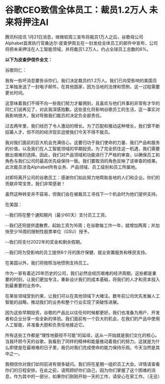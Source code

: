 # 谷歌CEO致信全体员工：裁员1.2万人 未来将押注AI

腾讯科技讯
1月21日消息，继微软周三宣布将裁员1万人之后，谷歌母公司Alphabet首席执行官桑达尔·皮查伊周五在一封发给全体员工的邮件中宣布，公司将把未来押注在人工智能领域，并将裁员1.2万人，约占全球员工总数的6%。

**以下为皮查伊信件全文：**

谷歌同仁：

我有一些坏消息要告诉你们。我们决定裁员约1.2万人。我们已向受影响的美国员工单独发送了一封电子邮件。在其他国家，因为当地的法律和惯例，这一过程需要更长时间。

这意味着我们不得不向一些我们努力才雇佣到，且喜欢与他们共事的非常有才华的同仁们说再见了，对此我深感抱歉。这些变化将影响谷歌员工的生活，这一事实对我影响很大，我对导致我们裁员的决定负全部责任。

过去两年里，我们经历了令人激动的增长。为了匹配和推动这种增长，我们曾不断招募人才，但不同的经济现实迫使我们今天不得不裁员。

我对我们面前的巨大机会充满信心，这要归功于我们使命的力量、我们产品和服务的价值，以及我们在人工智能领域的早期投资。为了完全抓住这一机遇，我们需要做出艰难的选择。因此，我们对产品领域和功能进行了严格的审查，以确保员工和角色与我们公司的最高优先级保持一致。我们要取消的角色反映了该审查的结果。此次裁员涉及Alphabet所有业务、产品领域、员工级别和员工所属地。

对即将离开公司的谷歌员工：感谢你们如此努力地帮助各地的人们和企业。你们的贡献非常宝贵，我们非常感谢！

虽然这种转变并不容易，但我们会在被裁员工寻找下一个机会时为他们提供支持。

在美国：

\--我们将在整个通知期内（最少60天）支付员工工资。

\--我们还将提供遣散费，起始工资为16周；在谷歌每工作一年，就增加两周；并加快至少16周的限制性股票单位（GSU）授予。

\--我们将支付2022年的奖金和剩余假期。

\--我们将为受影响的员工提供6个月的医疗保健、就业安置服务和移民支持。

在美国以外，我们将按照当地惯例支持员工。

作为一家有着近25年历史的公司，我们必然会经历艰难的经济周期。这些都是重要的时刻，让我们更加专注，重新设计我们的成本基础，将我们的人才和资本投入到最重要的业务中。

在某些领域受到约束，让我们可以在其他领域下大赌注。数年前公司优先发展人工智能的战略，推动我们的业务和整个行业实现了突破性进展。

因为这些早期投资，谷歌的产品比以往任何时候都更好。我们也准备为用户、开发者和企业分享一些全新的体验。我们面前有一个巨大的机会，在我们的产品中使用人工智能，并准备大胆和负责任地接近它。

所有这些工作都是“理性地藐视不可能”的延续，这从一开始就是我们文化的核心。当我环顾今天的谷歌，我看到了同样的精神和能量推动着我们的努力。这就是为什么即使是在最艰难的日子里，我仍对我们完成使命的能力保持乐观。今天当然是其中之一。

我相信你对我们如何前进有很多疑问。我们将在星期一组织员工大会。详情请查看你们的日程安排。在此之前，请照顾好你们自己，因为你们掌握了这个困难的消息。作为其中的一部分，如果你们刚刚开始一天的工作，请安心在家工作。（无忌）

